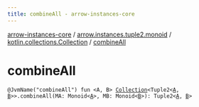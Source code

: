 ```yaml
---
title: combineAll - arrow-instances-core
---
```


[arrow-instances-core](../../index.html) / [arrow.instances.tuple2.monoid](../index.html) / [kotlin.collections.Collection](index.html) / [combineAll](./combine-all.html)

# combineAll

`@JvmName("combineAll") fun <A, B> `[`Collection`](https://kotlinlang.org/api/latest/jvm/stdlib/kotlin.collections/-collection/index.html)`<Tuple2<`[`A`](combine-all.html#A)`, `[`B`](combine-all.html#B)`>>.combineAll(MA: Monoid<`[`A`](combine-all.html#A)`>, MB: Monoid<`[`B`](combine-all.html#B)`>): Tuple2<`[`A`](combine-all.html#A)`, `[`B`](combine-all.html#B)`>`